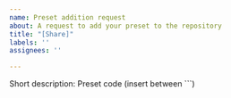 ```yaml
---
name: Preset addition request
about: A request to add your preset to the repository
title: "[Share]"
labels: ''
assignees: ''

---
```


Short description: 
Preset code (insert between \`\`\`)
```

```
